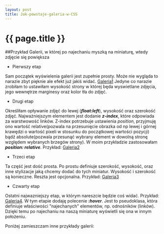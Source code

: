 ```yaml
---
layout: post
title: Jak-powstaje-galeria-w-CSS
---
```


# {{ page.title }}

##Przykład Galerii, w której po najechaniu myszką na miniaturę, wtedy zdjęcie się powiększa


* Pierwszy etap

Sam początek wyświelenia galerii jest zupełnie prosty. Może nie wygląda to narazie zbyt pięknie ale efekt już jakiś widać. 
[Galeria1](http://sigma.inf.ug.edu.pl/~amieszczanek/blog/gallery/galeria1.html)
Jedyne co narazie zrobiłam to ustawiłam wysokość strony w której będa wyswietlane zdjęcia, jego wewnętrze marginesy oraz kolor tła do zdjęć.

* Drugi etap

Określiłam opływanie zdjęć do lewej (***float:left***), wysokość oraz szerokość zdjęć. Najważniejszym elementem jest dodanie 
***z-index***, które odpowiada za warstwowość linków. Z-index potrzebuje ustawienia *position*, przyjmuję ono wartość relative(pozwala na przesunięcie obrazka od np lewej i górnej krawędzi o wartość pixeli w stosunku do początkowej wartości pozycji) bądź absolute(pozwala przesunąć wybrany element w dowolną stronę względem wybranych brzegów strony).
W moim przykładzie zastosowałam ***position: relative***. Przykład: [Galeria2](http://sigma.inf.ug.edu.pl/~amieszczanek/blog/gallery/galeria2.html)

* Trzeci etap

Ta część jest dość prosta. Po prostu definiuje szerokość, wysokość, oraz inne stylizacje jaką chcemy dodać do tych miniatur. Wysokość i szerokość są konieczne. Reszta jest opcjonalna. Przykład: [Galeria3](http://sigma.inf.ug.edu.pl/~amieszczanek/blog/gallery/galeria3.html)

* Czwarty etap

Ostatni najwazniejszy etap, w którym nareszcie będzie coś widać. Przykład: [Galeria4](http://sigma.inf.ug.edu.pl/~amieszczanek/blog/gallery/galeria4.html). W tym etapie dodaję polecenie ***:hover***. Jest to pseudoklasa, która definiuje właściwości "najechanych" elementów, np. odnośników (linków). Dzięki temu po najechaniu na naszą miniaturę wyświetli się ona w innym położeniu.

Poniżej zamieszczam inne przykłady galerii:


